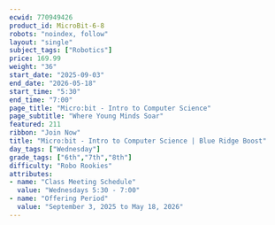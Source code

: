 ```yaml
---
ecwid: 770949426
product_id: MicroBit-6-8
robots: "noindex, follow"
layout: "single"
subject_tags: ["Robotics"]
price: 169.99
weight: "36"
start_date: "2025-09-03"
end_date: "2026-05-18"
start_time: "5:30"
end_time: "7:00"
page_title: "Micro:bit - Intro to Computer Science"
page_subtitle: "Where Young Minds Soar"
featured: 211
ribbon: "Join Now"
title: "Micro:bit - Intro to Computer Science | Blue Ridge Boost"
day_tags: ["Wednesday"]
grade_tags: ["6th","7th","8th"]
difficulty: "Robo Rookies"
attributes:
- name: "Class Meeting Schedule"
  value: "Wednesdays 5:30 - 7:00"
- name: "Offering Period"
  value: "September 3, 2025 to May 18, 2026"
---
```


